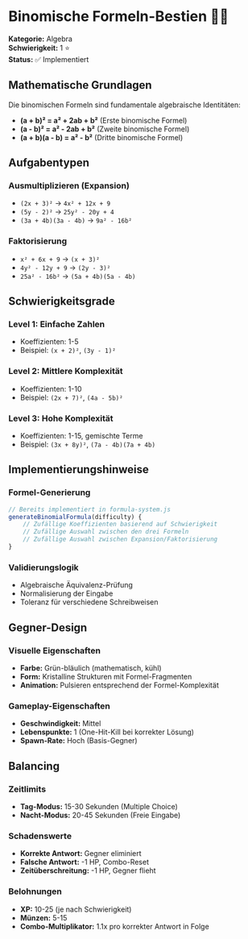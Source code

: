# Binomische Formeln-Bestien 🧮👹

**Kategorie:** Algebra  
**Schwierigkeit:** 1 ⭐  
**Status:** ✅ Implementiert

## Mathematische Grundlagen

Die binomischen Formeln sind fundamentale algebraische Identitäten:
- **(a + b)² = a² + 2ab + b²** (Erste binomische Formel)
- **(a - b)² = a² - 2ab + b²** (Zweite binomische Formel)  
- **(a + b)(a - b) = a² - b²** (Dritte binomische Formel)

## Aufgabentypen

### Ausmultiplizieren (Expansion)
- `(2x + 3)²` → `4x² + 12x + 9`
- `(5y - 2)²` → `25y² - 20y + 4`
- `(3a + 4b)(3a - 4b)` → `9a² - 16b²`

### Faktorisierung
- `x² + 6x + 9` → `(x + 3)²`
- `4y² - 12y + 9` → `(2y - 3)²`
- `25a² - 16b²` → `(5a + 4b)(5a - 4b)`

## Schwierigkeitsgrade

### Level 1: Einfache Zahlen
- Koeffizienten: 1-5
- Beispiel: `(x + 2)²`, `(3y - 1)²`

### Level 2: Mittlere Komplexität
- Koeffizienten: 1-10
- Beispiel: `(2x + 7)²`, `(4a - 5b)²`

### Level 3: Hohe Komplexität
- Koeffizienten: 1-15, gemischte Terme
- Beispiel: `(3x + 8y)²`, `(7a - 4b)(7a + 4b)`

## Implementierungshinweise

### Formel-Generierung
```javascript
// Bereits implementiert in formula-system.js
generateBinomialFormula(difficulty) {
    // Zufällige Koeffizienten basierend auf Schwierigkeit
    // Zufällige Auswahl zwischen den drei Formeln
    // Zufällige Auswahl zwischen Expansion/Faktorisierung
}
```

### Validierungslogik
- Algebraische Äquivalenz-Prüfung
- Normalisierung der Eingabe
- Toleranz für verschiedene Schreibweisen

## Gegner-Design

### Visuelle Eigenschaften
- **Farbe:** Grün-bläulich (mathematisch, kühl)
- **Form:** Kristalline Strukturen mit Formel-Fragmenten
- **Animation:** Pulsieren entsprechend der Formel-Komplexität

### Gameplay-Eigenschaften
- **Geschwindigkeit:** Mittel
- **Lebenspunkte:** 1 (One-Hit-Kill bei korrekter Lösung)
- **Spawn-Rate:** Hoch (Basis-Gegner)

## Balancing

### Zeitlimits
- **Tag-Modus:** 15-30 Sekunden (Multiple Choice)
- **Nacht-Modus:** 20-45 Sekunden (Freie Eingabe)

### Schadenswerte
- **Korrekte Antwort:** Gegner eliminiert
- **Falsche Antwort:** -1 HP, Combo-Reset
- **Zeitüberschreitung:** -1 HP, Gegner flieht

### Belohnungen
- **XP:** 10-25 (je nach Schwierigkeit)
- **Münzen:** 5-15
- **Combo-Multiplikator:** 1.1x pro korrekter Antwort in Folge
